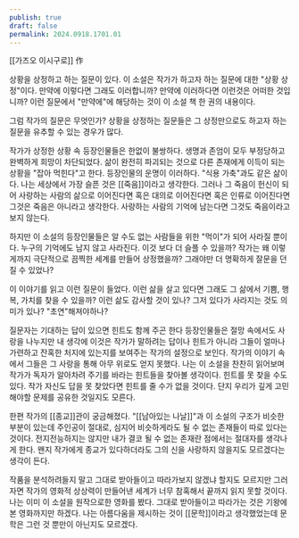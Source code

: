 ```yaml
---
publish: true
draft: false
permalink: 2024.0918.1701.01
---
```

[[가즈오 이시구로]] 作

상황을 상정하고 하는 질문이 있다.
이 소설은 작가가 하고자 하는 질문에 대한 "상황 상정"이다.
만약에 이렇다면 그래도 이러합니까?
만약에 이러하다면 이런것은 어떠한 것입니까?
이런 질문에서 "만약에"에 해당하는 것이 이 소설 책 한 권의 내용이다.

그럼 작가의 질문은 무엇인가?
상황을 상정하는 질문들은 그 상정만으로도 
하고자 하는 질문을 유추할 수 있는 경우가 많다.

작가가 상정한 상황 속 등장인물들은 한없이 불쌍하다.
생명과 존엄이 모두 부정당하고 완벽하게 희망이 차단되었다.
삶이 완전히 파괴되는 것으로 다른 존재에게 이득이 되는 상황을
"잡아 먹힌다"고 한다. 등장인물의 운명이 이러하다.
"식용 가축"과도 같은 삶이다.
나는 세상에서 가장 슬픈 것은 [[죽음]]이라고 생각한다.
그러나 그 죽음이 헌신이 되어 사랑하는 사람의 삶으로 이어진다면
혹은 대의로 이어진다면 혹은 인류로 이어진다면 그것은 죽음은 아니라고 생각한다.
사랑하는 사람의 기억에 남는다면 그것도 죽음이라고 보지 않는다.

하지만 이 소설의 등장인물들은 알 수도 없는 사람들을 위한 "먹이"가 되어 사라질 뿐이다.
누구의 기억에도 남지 않고 사라진다.
이것 보다 더 슬플 수 있을까?
작가는 왜 이렇게까지 극단적으로 끔찍한 세계를 만들어 상정했을까?
그래야만 더 명확하게 잘문을 던질 수 있었나?

이 이야기를 읽고 이런 질문이 들었다.
이런 삶을 살고 있다면
그래도 그 삶에서 기쁨, 행복, 가치를 찾을 수 있을까?
이런 삶도 감사할 것이 있나?
그저 있다가 사라지는 것도 의미가 있나?
"초연"해져야하나?

질문자는 기대하는 답이 있으면 힌트도 함께 주곤 한다
등장인물들은 절망 속에서도 사랑을 나누지만
내 생각에 이것은 작가가 말하려는 답이나 힌트가 아니라
그들이 얼마나 가련하고 잔혹한 처지에 있는지를 보여주는 작가의 설정으로 보인다. 
작가의 이야기 속에서 그들은 그 사랑을 통해 아무 위로도 얻지 못했다.
나는 이 소설을 찬찬히 읽어보며 작가가 독자가 알아차려 주기를 바라는 힌트들을 찾아볼 생각이다.
힌트를 못 찾을 수도 있다.
작가 자신도 답을 못 찾았다면 힌트를 줄 수가 없을 것이다.
단지 우리가 깊게 고민해야할 문제를 공유한 것일지도 모른다.

한편 작가의 [[종교]]관이 궁금해졌다.
"[[남아있는 나날]]"과 이 소설의 구조가 비슷한 부분이 있는데
주인공이 절대로, 심지어 비슷하게라도 될 수 없는 존재들이 따로 있다는 것이다.
전지전능하지는 않지만 내가 결코 될 수 없는 존재란 점에서는 절대자를 생각나게 한다.
왠지 작가에게 종교가 있다하더라도 그의 신을 사랑하지 않을지도 모르겠다는 생각이 든다.

작품을 분석하려들지 말고 그대로 받아들이고 따라가보지 않겠냐 할지도 모르지만 그러자면 작가의 영화적 상상력이 만들어낸 세계가 너무 참혹해서 끝까지 읽지 못할 것이다.
나는 이미 이 소설을 원작으로한 영화를 봤다. 그대로 받아들이고 따라가는 것은 기왕에 본 영화까지만 하겠다. 나는 아름다움을 제시하는 것이 [[문학]]이라고 생각했었는데 문학은 그런 것 뿐만이 아닌지도 모르겠다.